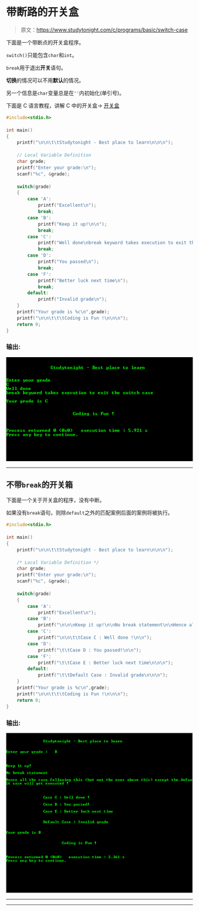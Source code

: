 # 带断路的开关盒

> 原文：<https://www.studytonight.com/c/programs/basic/switch-case>

下面是一个带断点的开关盒程序。

`switch()`只能包含`char`和`int`。

`break`用于退出**开关**语句。

**切换**的情况可以不用**默认**的情况。

另一个信息是`char`变量总是在`''`内初始化(单引号)。

下面是 C 语言教程，讲解 C 中的开关盒→ [开关盒](/c/switch-statement-in-c.php)

```cpp
#include<stdio.h>

int main()
{
    printf("\n\n\t\tStudytonight - Best place to learn\n\n\n");

    // Local Variable Definition
    char grade;
    printf("Enter your grade:\n");
    scanf("%c", &grade);

    switch(grade)
    {
        case 'A':
            printf("Excellent\n");
            break;
        case 'B':
            printf("Keep it up!\n\n");
            break;
        case 'C':
            printf("Well done\nbreak keyword takes execution to exit the switch case\n\n");
            break;
        case 'D':
            printf("You passed\n");
            break;
        case 'F':
            printf("Better luck next time\n");
            break;
        default:
            printf("Invalid grade\n");
    }
    printf("Your grade is %c\n",grade);
    printf("\n\n\t\t\tCoding is Fun !\n\n\n");
    return 0;
}
```

### 输出:

![program to demonstrate Switch Case with break](img/4e2a77a9255b793e14c5a494fc104fde.png)

* * *

## 不带`break`的开关箱

下面是一个关于开关盒的程序，没有中断。

如果没有`break`语句，则除`default`之外的匹配案例后面的案例将被执行。

```cpp
#include<stdio.h>

int main()
{
    printf("\n\n\t\tStudytonight - Best place to learn\n\n\n");

    /* Local Variable Definition */
    char grade;
    printf("Enter your grade:\n");
    scanf("%c", &grade);

    switch(grade)
    {
        case 'A':
            printf("Excellent\n");
        case 'B':
            printf("\n\n\nKeep it up!\n\nNo break statement\n\nHence all the case following this(but not the ones above this) except the default case will get executed !\n\n");
        case 'C':
            printf("\n\n\t\tCase C : Well done !\n\n");
        case 'D':
            printf("\t\tCase D : You passed!\n\n");
        case 'F':
            printf("\t\tCase E : Better luck next time\n\n\n");
        default:
            printf("\t\tDefault Case : Invalid grade\n\n\n");
    }
    printf("Your grade is %c\n",grade);
    printf("\n\n\t\t\tCoding is Fun !\n\n\n");
    return 0;
}
```

### 输出:

![program to demonstrate Switch Case without Break](img/cc11f3b90b3cfb6c79afa9944785308a.png)

* * *

* * *